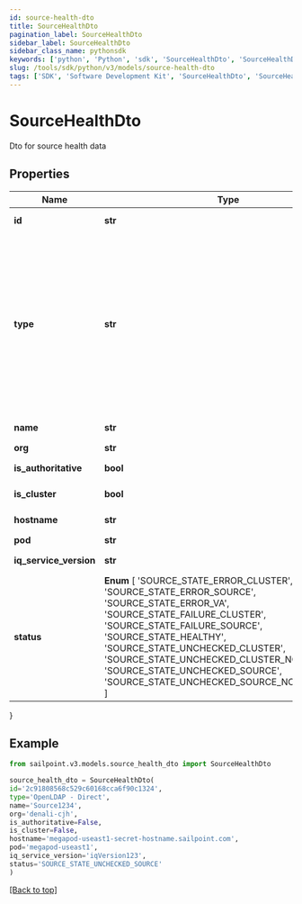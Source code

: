 ```yaml
---
id: source-health-dto
title: SourceHealthDto
pagination_label: SourceHealthDto
sidebar_label: SourceHealthDto
sidebar_class_name: pythonsdk
keywords: ['python', 'Python', 'sdk', 'SourceHealthDto', 'SourceHealthDto']
slug: /tools/sdk/python/v3/models/source-health-dto
tags: ['SDK', 'Software Development Kit', 'SourceHealthDto', 'SourceHealthDto']
---
```


# SourceHealthDto

Dto for source health data

## Properties

| Name | Type | Description | Notes |
| --- | --- | --- | --- |
| **id** | **str** | the id of the Source | [optional] [readonly] |
| **type** | **str** | Specifies the type of system being managed e.g. Active Directory, Workday, etc.. If you are creating a Delimited File source, you must set the `provisionasCsv` query parameter to `true`. | [optional] |
| **name** | **str** | the name of the source | [optional] |
| **org** | **str** | source's org | [optional] |
| **is_authoritative** | **bool** | Is the source authoritative | [optional] |
| **is_cluster** | **bool** | Is the source in a cluster | [optional] |
| **hostname** | **str** | source's hostname | [optional] |
| **pod** | **str** | source's pod | [optional] |
| **iq_service_version** | **str** | The version of the iqService | [optional] |
| **status** | **Enum** [ 'SOURCE_STATE_ERROR_CLUSTER', 'SOURCE_STATE_ERROR_SOURCE', 'SOURCE_STATE_ERROR_VA', 'SOURCE_STATE_FAILURE_CLUSTER', 'SOURCE_STATE_FAILURE_SOURCE', 'SOURCE_STATE_HEALTHY', 'SOURCE_STATE_UNCHECKED_CLUSTER', 'SOURCE_STATE_UNCHECKED_CLUSTER_NO_SOURCES', 'SOURCE_STATE_UNCHECKED_SOURCE', 'SOURCE_STATE_UNCHECKED_SOURCE_NO_ACCOUNTS' ] | connection test result | [optional] |

}

## Example

```python
from sailpoint.v3.models.source_health_dto import SourceHealthDto

source_health_dto = SourceHealthDto(
id='2c91808568c529c60168cca6f90c1324',
type='OpenLDAP - Direct',
name='Source1234',
org='denali-cjh',
is_authoritative=False,
is_cluster=False,
hostname='megapod-useast1-secret-hostname.sailpoint.com',
pod='megapod-useast1',
iq_service_version='iqVersion123',
status='SOURCE_STATE_UNCHECKED_SOURCE'
)

```

[[Back to top]](#)
